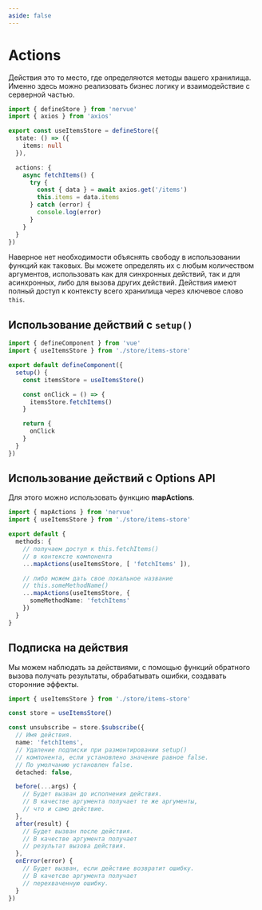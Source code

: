 ```yaml
---
aside: false
---
```


# Actions

Действия это то место, где определяются методы вашего хранилища. Именно здесь можно реализовать бизнес логику и
взаимодействие с серверной частью.

```ts
import { defineStore } from 'nervue'
import { axios } from 'axios'

export const useItemsStore = defineStore({
  state: () => ({
    items: null
  }),

  actions: {
    async fetchItems() {
      try {
        const { data } = await axios.get('/items')
        this.items = data.items
      } catch (error) {
        console.log(error)
      }
    }
  }
})
```

Наверное нет необходимости объяснять свободу в использовании функций как таковых. Вы можете определять их с любым
количеством аргументов, использовать как для синхронных действий, так и для асинхронных, либо для вызова других
действий. Действия имеют полный доступ к контексту всего хранилища через ключевое слово ```this```.

## Использование действий c ```setup()```

```ts
import { defineComponent } from 'vue'
import { useItemsStore } from './store/items-store'

export default defineComponent({
  setup() {
    const itemsStore = useItemsStore()

    const onClick = () => {
      itemsStore.fetchItems()
    }

    return {
      onClick
    }
  }
})
```

## Использование действий c Options API

Для этого можно использовать функцию **mapActions**.

```ts
import { mapActions } from 'nervue'
import { useItemsStore } from './store/items-store'

export default {
  methods: {
    // получаем доступ к this.fetchItems()
    // в контексте компонента
    ...mapActions(useItemsStore, [ 'fetchItems' ]),

    // либо можем дать свое локальное название
    // this.someMethodName()
    ...mapActions(useItemsStore, {
      someMethodName: 'fetchItems'
    })
  }
}
```

## Подписка на действия

Мы можем наблюдать за действиями, с помощью функций обратного вызова получать результаты, обрабатывать ошибки,
создавать сторонние эффекты.

```ts
import { useItemsStore } from './store/items-store'

const store = useItemsStore()

const unsubscribe = store.$subscribe({
  // Имя действия.
  name: 'fetchItems',
  // Удаление подписки при размонтировании setup()
  // компонента, если установлено значение равное false.
  // По умолчанию установлен false.
  detached: false,

  before(...args) {
    // Будет вызван до исполнения действия.
    // В качестве аргумента получает те же аргументы,
    // что и само действие.
  },
  after(result) {
    // Будет вызван после действия.
    // В качестве аргумента получает
    // результат вызова действия.
  },
  onError(error) {
    // Будет вызван, если действие возвратит ошибку.
    // В качетсве аргумента получает
    // перехваченную ошибку.
  }
})
```
